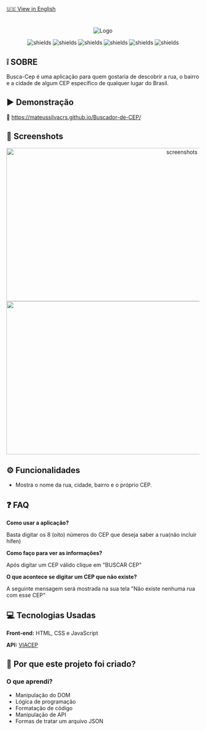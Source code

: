 [🇺🇸 View in English](./README.en.md)

#

<div align="center">
  
![Logo](https://awesomescreenshot.s3.amazonaws.com/image/6353305/54134330-3f90e8c70f7bb6319abdfcd4589dff81.png?X-Amz-Algorithm=AWS4-HMAC-SHA256&X-Amz-Credential=AKIAJSCJQ2NM3XLFPVKA%2F20250426%2Fus-east-1%2Fs3%2Faws4_request&X-Amz-Date=20250426T165837Z&X-Amz-Expires=28800&X-Amz-SignedHeaders=host&X-Amz-Signature=40a15bbd914892f8e2f6e1e2fc8e52a0c76aa53155ed6f54bc5716081de5ba45)

</div>
<div align="center">
  <p align="center">
    <img src="https://img.shields.io/badge/javascript-%23323330.svg?style=for-the-badge&amp;logo=javascript&amp;logoColor=%23F7DF1E" alt="shields">
    <img src="https://img.shields.io/badge/css3-%231572B6.svg?style=for-the-badge&amp;logo=css3&amp;logoColor=white" alt="shields">
    <img src="https://img.shields.io/badge/html5-%23E34F26.svg?style=for-the-badge&logo=html5&logoColor=white" alt="shields">
    <img src="https://img.shields.io/badge/Welcome-grey?style=for-the-badge&label=PRs&color=green" alt="shields">
    <img src="https://img.shields.io/badge/Yes-green?style=for-the-badge&label=Manuten%C3%A7%C3%A3o" alt="shields">
    <img src="https://img.shields.io/github/license/Ileriayo/markdown-badges?style=for-the-badge" alt="shields">
  </p>
</div>

## ❕ SOBRE

Busca-Cep é uma aplicação para quem gostaria de descobrir a rua, o bairro e a cidade de algum CEP específico de qualquer lugar do Brasil.

## ▶ Demonstração

🔗 https://mateussilvacrs.github.io/Buscador-de-CEP/

## 📸 Screenshots

<div align="center">
   <img height="400px" width="900px" src="https://awesomescreenshot.s3.amazonaws.com/image/6353305/54134374-ad29ae90cbebb541c36624287a0d5b79.png?X-Amz-Algorithm=AWS4-HMAC-SHA256&X-Amz-Credential=AKIAJSCJQ2NM3XLFPVKA%2F20250426%2Fus-east-1%2Fs3%2Faws4_request&X-Amz-Date=20250426T170343Z&X-Amz-Expires=28800&X-Amz-SignedHeaders=host&X-Amz-Signature=81d4c2bd4522fd13a72d72b86b7594202db707d3d483080e7182806b1fc5ae3e" alt="screenshots">

   <img height="400px" width="900px" src="https://awesomescreenshot.s3.amazonaws.com/image/6353305/54134407-c9b89c56fb2bbb3a33fcd7a574d625dc.png?X-Amz-Algorithm=AWS4-HMAC-SHA256&X-Amz-Credential=AKIAJSCJQ2NM3XLFPVKA%2F20250426%2Fus-east-1%2Fs3%2Faws4_request&X-Amz-Date=20250426T170750Z&X-Amz-Expires=28800&X-Amz-SignedHeaders=host&X-Amz-Signature=267035fa86ca9d71bdf4fd6274f80a3abfae52043155ec8bd6be869bb8671d55">
</div>

## ⚙ Funcionalidades

- Mostra o nome da rua, cidade, bairro e o próprio CEP.


## ❓ FAQ

**Como usar a aplicação?**

Basta digitar os 8 (oito) números do CEP que deseja saber a rua(não incluir hífen)

**Como faço para ver as informações?**

Após digitar um CEP válido clique em "BUSCAR CEP"

**O que acontece se digitar um CEP que não existe?**

A seguinte mensagem será mostrada na sua tela "Não existe nenhuma rua com esse CEP"

## 💻 Tecnologias Usadas

**Front-end:** HTML, CSS e JavaScript

**API:** [VIACEP](https://viacep.com.br/)

## 🤔 Por que este projeto foi criado?

### O que aprendi?

- Manipulação do DOM
- Lógica de programação
- Formatação de código
- Manipulação de API
- Formas de tratar um arquivo JSON
